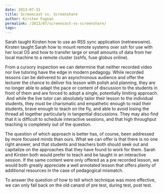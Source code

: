 ```yaml
---
date: 2013-07-31
title: Screencast vs. Screenshare
author: Kirsten Fagnan
permalink: /2013/07/screencast-vs-screenshare/
tags:
---
```

<p dir="ltr">
  Sarah taught Kirsten how to use an RSS sync application (netnewswire). Kirsten taught Sarah how to mount remote systems over ssh for use with her local OS and how to transfer large or small amounts of data from her local machine to a remote cluster (sshfs, fuse globus online).
</p>

<p dir="ltr">
  From a cursory inspection we can determine that neither recorded video nor live tutoring have the edge in modern pedagogy. While recorded lessons can be delivered to an asynchronous audience and offer the lecturer the chance to deliver his lesson with polish and planning, they are no longer able to adapt the pace or content of discussion to the students in front of them and are forced to adopt a single, potentially limiting approach.  And while the live tutor can absolutely tailor their lesson to the individual students, they must be charismatic and empathetic enough to read their students, brave enough to teach on the fly, and able to avoid losing the thread all together particularly in tangential discussions. They may also find that it is difficult to schedule interactive sessions, and that high throughput teaching is completely out of the question.
</p>

<p dir="ltr">
  The question of which approach is better has, of course, been addressed by more focused minds than ours. What we can offer is that there is no one right answer, and that students and teachers both should seek out and capitalize on the approaches that they have found to work for them. Sarah and Kirsten both would prefer to teach and be taught in an interactive session. If the same content were only offered as a pre recorded lesson, we would both greatly appreciate a well annotated lesson that offers plenty of additional resources in the case of pedagogical mismatch.
</p>

<p dir="ltr">
  To answer the question of how to tell which technique was more effective, we can only fall back on the old canard of pre test, during test, post test.
</p>

&nbsp;

